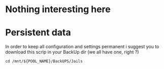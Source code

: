 # Nothing interesting here


# Persistent data
In order to keep all configuration and settings permanent i suggest you to download this scrip in 
your BackUp dir (we all have one, right ?)
```
cd /mnt/${POOL_NAME}/BackUPS/Jails
```